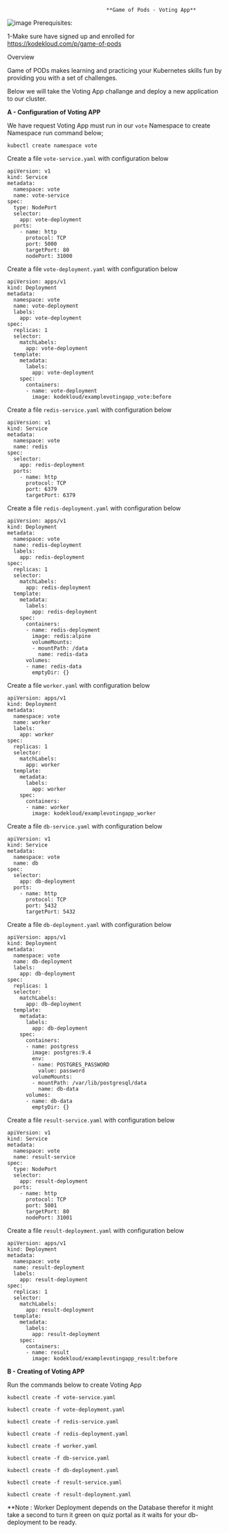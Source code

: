                                     **Game of Pods - Voting App**
![image](https://user-images.githubusercontent.com/64328755/103560085-cb616100-4e7c-11eb-9ad3-c23934eab3a2.png)
Prerequisites:

1-Make sure have signed up and enrolled for https://kodekloud.com/p/game-of-pods 

Overview

Game of PODs makes learning and practicing your Kubernetes skills fun by providing you with a set of challenges.

Below we will take the Voting App challange and deploy a new application to our cluster.


**A - Configuration of Voting APP**

We have request Voting App must run in our `vote` Namespace to create Namespace run command below;

`kubectl create namespace vote`


Create a file `vote-service.yaml` with configuration below

```
apiVersion: v1
kind: Service
metadata:
  namespace: vote
  name: vote-service
spec:
  type: NodePort
  selector:
    app: vote-deployment
  ports:
    - name: http
      protocol: TCP
      port: 5000
      targetPort: 80
      nodePort: 31000
```

Create a file `vote-deployment.yaml` with configuration below

```
apiVersion: apps/v1
kind: Deployment
metadata:
  namespace: vote
  name: vote-deployment
  labels:
    app: vote-deployment
spec:
  replicas: 1
  selector:
    matchLabels:
      app: vote-deployment
  template:
    metadata:
      labels:
        app: vote-deployment
    spec:
      containers:
      - name: vote-deployment
        image: kodekloud/examplevotingapp_vote:before
```

Create a file `redis-service.yaml` with configuration below

```
apiVersion: v1
kind: Service
metadata:
  namespace: vote
  name: redis
spec:
  selector:
    app: redis-deployment
  ports:
    - name: http
      protocol: TCP
      port: 6379
      targetPort: 6379
```

Create a file `redis-deployment.yaml` with configuration below

```
apiVersion: apps/v1
kind: Deployment
metadata:
  namespace: vote
  name: redis-deployment
  labels:
    app: redis-deployment
spec:
  replicas: 1
  selector:
    matchLabels:
      app: redis-deployment
  template:
    metadata:
      labels:
        app: redis-deployment
    spec:
      containers:
      - name: redis-deployment
        image: redis:alpine
        volumeMounts:
        - mountPath: /data
          name: redis-data
      volumes:
      - name: redis-data
        emptyDir: {}
```

Create a file `worker.yaml` with configuration below

```
apiVersion: apps/v1
kind: Deployment
metadata:
  namespace: vote
  name: worker
  labels:
    app: worker
spec:
  replicas: 1
  selector:
    matchLabels:
      app: worker
  template:
    metadata:
      labels:
        app: worker
    spec:
      containers:
      - name: worker
        image: kodekloud/examplevotingapp_worker
```

Create a file `db-service.yaml` with configuration below

```
apiVersion: v1
kind: Service
metadata:
  namespace: vote
  name: db
spec:
  selector:
    app: db-deployment
  ports:
    - name: http
      protocol: TCP
      port: 5432
      targetPort: 5432
```

Create a file `db-deployment.yaml` with configuration below

```
apiVersion: apps/v1
kind: Deployment
metadata:
  namespace: vote
  name: db-deployment
  labels:
    app: db-deployment
spec:
  replicas: 1
  selector:
    matchLabels:
      app: db-deployment
  template:
    metadata:
      labels:
        app: db-deployment
    spec:
      containers:
      - name: postgress
        image: postgres:9.4
        env:
        - name: POSTGRES_PASSWORD
          value: password
        volumeMounts:
        - mountPath: /var/lib/postgresql/data
          name: db-data
      volumes:
      - name: db-data
        emptyDir: {}
```

Create a file `result-service.yaml` with configuration below

```
apiVersion: v1
kind: Service
metadata:
  namespace: vote
  name: result-service
spec:
  type: NodePort
  selector:
    app: result-deployment
  ports:
    - name: http
      protocol: TCP
      port: 5001
      targetPort: 80
      nodePort: 31001
```

Create a file `result-deployment.yaml` with configuration below

```
apiVersion: apps/v1
kind: Deployment
metadata:
  namespace: vote
  name: result-deployment
  labels:
    app: result-deployment
spec:
  replicas: 1
  selector:
    matchLabels:
      app: result-deployment
  template:
    metadata:
      labels:
        app: result-deployment
    spec:
      containers:
      - name: result
        image: kodekloud/examplevotingapp_result:before
```

**B - Creating of Voting APP**

Run the commands below to create Voting App

`kubectl create -f vote-service.yaml`

`kubectl create -f vote-deployment.yaml`

`kubectl create -f redis-service.yaml`

`kubectl create -f redis-deployment.yaml`

`kubectl create -f worker.yaml`

`kubectl create -f db-service.yaml`

`kubectl create -f db-deployment.yaml`

`kubectl create -f result-service.yaml`

`kubectl create -f result-deployment.yaml`

**Note : Worker Deployment depends on the Database therefor it might take a second to turn it green on quiz portal as it waits for your db-deployment to be ready.
